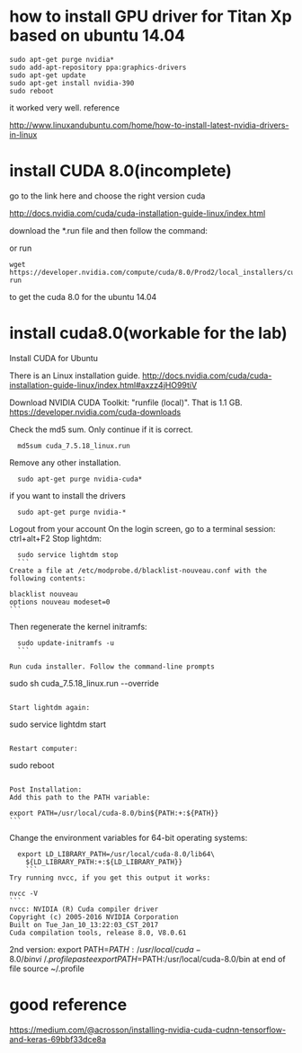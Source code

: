 
# how to install GPU driver for Titan Xp based on ubuntu 14.04
```
sudo apt-get purge nvidia*
sudo add-apt-repository ppa:graphics-drivers
sudo apt-get update
sudo apt-get install nvidia-390
sudo reboot
```
it worked very well.
reference

http://www.linuxandubuntu.com/home/how-to-install-latest-nvidia-drivers-in-linux


# install CUDA 8.0(incomplete)
go to the link here and choose the right version cuda

http://docs.nvidia.com/cuda/cuda-installation-guide-linux/index.html


download the *.run file and then follow the command:

or run


```
wget https://developer.nvidia.com/compute/cuda/8.0/Prod2/local_installers/cuda_8.0.61_375.26_linux-run
```
to get the cuda 8.0 for the ubuntu 14.04



# install cuda8.0(workable for the lab)
Install CUDA for Ubuntu

There is an Linux installation guide. 
  http://docs.nvidia.com/cuda/cuda-installation-guide-linux/index.html#axzz4jHO99tiV

Download NVIDIA CUDA Toolkit: "runfile (local)". That is 1.1 GB.
  https://developer.nvidia.com/cuda-downloads

Check the md5 sum. Only continue if it is correct.
```
  md5sum cuda_7.5.18_linux.run
```
Remove any other installation.
```
  sudo apt-get purge nvidia-cuda*
  ```
if you want to install the drivers
```
  sudo apt-get purge nvidia-*
  ```

Logout from your account 
  On the login screen, go to a terminal session:
    ctrl+alt+F2
  Stop lightdm:
  ```
    sudo service lightdm stop
    ```
  Create a file at /etc/modprobe.d/blacklist-nouveau.conf with the following contents:
  ```
    blacklist nouveau 
    options nouveau modeset=0
    ```
  Then regenerate the kernel initramfs:
  ```
    sudo update-initramfs -u
    ```

Run cuda installer. Follow the command-line prompts
```
  sudo sh cuda_7.5.18_linux.run --override
  ```

Start lightdm again:
```
  sudo service lightdm start
  ```

Restart computer:
```
  sudo reboot
  ```

Post Installation:
  Add this path to the PATH variable:
  ```
    export PATH=/usr/local/cuda-8.0/bin${PATH:+:${PATH}}
    ```
  Change the environment variables for 64-bit operating systems:
  ```
    export LD_LIBRARY_PATH=/usr/local/cuda-8.0/lib64\
      ${LD_LIBRARY_PATH:+:${LD_LIBRARY_PATH}}
      ```
  Try running nvcc, if you get this output it works:
  ```
    nvcc -V
    ```
    nvcc: NVIDIA (R) Cuda compiler driver
    Copyright (c) 2005-2016 NVIDIA Corporation
    Built on Tue_Jan_10_13:22:03_CST_2017
    Cuda compilation tools, release 8.0, V8.0.61

2nd version:
export PATH=$PATH:/usr/local/cuda-8.0/bin
vi ~/.profile
paste export PATH=$PATH:/usr/local/cuda-8.0/bin at end of file
source ~/.profile


# good reference 

https://medium.com/@acrosson/installing-nvidia-cuda-cudnn-tensorflow-and-keras-69bbf33dce8a
